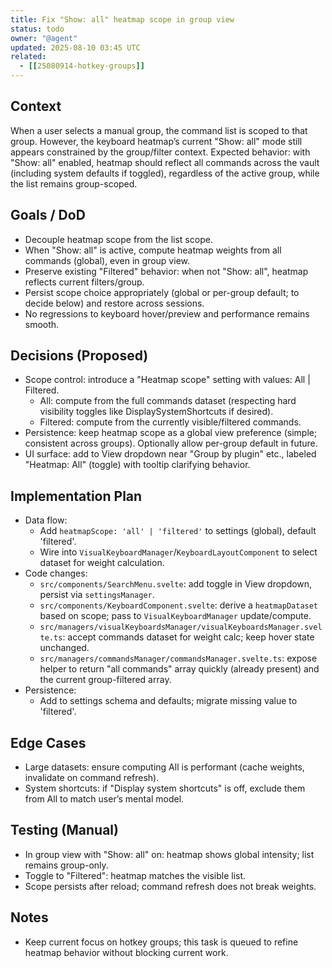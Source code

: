 ```yaml
---
title: Fix "Show: all" heatmap scope in group view
status: todo
owner: "@agent"
updated: 2025-08-10 03:45 UTC
related:
  - [[25080914-hotkey-groups]]
---
```


## Context
When a user selects a manual group, the command list is scoped to that group. However, the keyboard heatmap’s current "Show: all" mode still appears constrained by the group/filter context. Expected behavior: with "Show: all" enabled, heatmap should reflect all commands across the vault (including system defaults if toggled), regardless of the active group, while the list remains group-scoped.

## Goals / DoD
- Decouple heatmap scope from the list scope.
- When "Show: all" is active, compute heatmap weights from all commands (global), even in group view.
- Preserve existing "Filtered" behavior: when not "Show: all", heatmap reflects current filters/group.
- Persist scope choice appropriately (global or per-group default; to decide below) and restore across sessions.
- No regressions to keyboard hover/preview and performance remains smooth.

## Decisions (Proposed)
- Scope control: introduce a "Heatmap scope" setting with values: All | Filtered.
  - All: compute from the full commands dataset (respecting hard visibility toggles like DisplaySystemShortcuts if desired).
  - Filtered: compute from the currently visible/filtered commands.
- Persistence: keep heatmap scope as a global view preference (simple; consistent across groups). Optionally allow per-group default in future.
- UI surface: add to View dropdown near "Group by plugin" etc., labeled "Heatmap: All" (toggle) with tooltip clarifying behavior.

## Implementation Plan
- Data flow:
  - Add `heatmapScope: 'all' | 'filtered'` to settings (global), default 'filtered'.
  - Wire into `VisualKeyboardManager`/`KeyboardLayoutComponent` to select dataset for weight calculation.
- Code changes:
  - `src/components/SearchMenu.svelte`: add toggle in View dropdown, persist via `settingsManager`.
  - `src/components/KeyboardComponent.svelte`: derive a `heatmapDataset` based on scope; pass to `VisualKeyboardManager` update/compute.
  - `src/managers/visualKeyboardsManager/visualKeyboardsManager.svelte.ts`: accept commands dataset for weight calc; keep hover state unchanged.
  - `src/managers/commandsManager/commandsManager.svelte.ts`: expose helper to return "all commands" array quickly (already present) and the current group-filtered array.
- Persistence:
  - Add to settings schema and defaults; migrate missing value to 'filtered'.

## Edge Cases
- Large datasets: ensure computing All is performant (cache weights, invalidate on command refresh).
- System shortcuts: if "Display system shortcuts" is off, exclude them from All to match user’s mental model.

## Testing (Manual)
- In group view with "Show: all" on: heatmap shows global intensity; list remains group-only.
- Toggle to "Filtered": heatmap matches the visible list.
- Scope persists after reload; command refresh does not break weights.

## Notes
- Keep current focus on hotkey groups; this task is queued to refine heatmap behavior without blocking current work.

